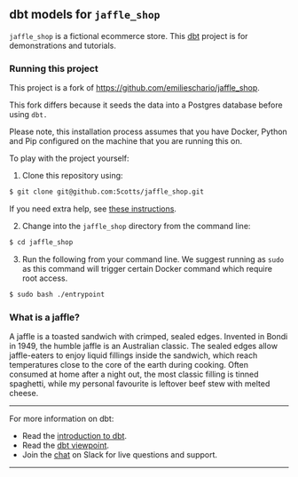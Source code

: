 ## dbt models for `jaffle_shop`

`jaffle_shop` is a fictional ecommerce store.
This [dbt](https://www.getdbt.com/) project is for demonstrations and tutorials.

### Running this project
This project is a fork of https://github.com/emilieschario/jaffle_shop. 

This fork differs because it seeds the data into a Postgres database before using `dbt.`

Please note, this installation process assumes that you have Docker, Python and Pip configured on the machine that you are running this on.

To play with the project yourself:
1. Clone this repository using:
```bash
$ git clone git@github.com:5cotts/jaffle_shop.git
```
If you need extra help, see [these instructions](https://docs.getdbt.com/docs/use-an-existing-project).

2. Change into the `jaffle_shop` directory from the command line:
```bash
$ cd jaffle_shop
```

3. Run the following from your command line. We suggest running as `sudo` as this command will trigger certain Docker command which require root access.
```bash
$ sudo bash ./entrypoint
```

### What is a jaffle?
A jaffle is a toasted sandwich with crimped, sealed edges. Invented in Bondi in 1949, the humble jaffle is an Australian classic. The sealed edges allow jaffle-eaters to enjoy liquid fillings inside the sandwich, which reach temperatures close to the core of the earth during cooking. Often consumed at home after a night out, the most classic filling is tinned spaghetti, while my personal favourite is leftover beef stew with melted cheese.

---
For more information on dbt:
- Read the [introduction to dbt](https://dbt.readme.io/docs/introduction).
- Read the [dbt viewpoint](https://dbt.readme.io/docs/viewpoint).
- Join the [chat](http://ac-slackin.herokuapp.com/) on Slack for live questions and support.
---
